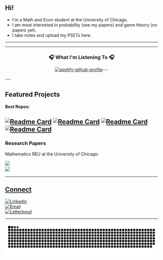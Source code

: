 ## Hi!
- I'm a Math and Econ student at the University of Chicago.  
- I am most interested in probability (see my papers) and game theory (no papers yet).  
- I take notes and upload my PSETs here.  

---
<div align="center">

---

### 🎧 **What I'm Listening To** 🎧

[![spotify-github-profile](https://spotify-github-profile.kittinanx.com/api/view?uid=8zosoi16tl3um4mopz0jhxdwm&cover_image=true&theme=default&show_offline=false&background_color=121212&interchange=false)](https://github.com/kittinan/spotify-github-profile)---

</div>
---

## Featured Projects

#### Best Repos: 
[![Readme Card](https://github-readme-stats.vercel.app/api/pin/?username=agustinestevah&repo=Resume&theme=default)](https://github.com/agustinestevah/Resume)
[![Readme Card](https://github-readme-stats.vercel.app/api/pin/?username=agustinestevah&repo=UChicago-Mathematics&theme=default)](https://github.com/agustinestevah/UChicago-Mathematics)
[![Readme Card](https://github-readme-stats.vercel.app/api/pin/?username=agustinestevah&repo=UChicago-Economics&theme=default)](https://github.com/agustinestevah/UChicago-Economics)
[![Readme Card](https://github-readme-stats.vercel.app/api/pin/?username=agustinestevah&repo=Nightlight-Satellite-Harmonizer&theme=default)](https://github.com/agustinestevah/Nightlight-Satellite-Harmonizer)
---

### Research Papers
Mathematics REU at the University of Chicago:
<div align="left">
  <a href="https://math.uchicago.edu/~may/REU2024/REUPapers/Esteva.pdf">
    <img src="https://img.shields.io/badge/📄_Math_REU_2024-Measure Theory, Stochastic Calculus, and the Black–Scholes–Merton Model-blue?style=for-the-badge&logo=latex" />
</div>

<div align="left">
  <a href="#">
    <img src="https://img.shields.io/badge/📄_Math_REU_2025-Work_in_Progress-orange?style=for-the-badge&logo=latex" />
</div>

---

## Connect  
[![LinkedIn](https://img.shields.io/badge/LinkedIn-blue?logo=linkedin)](https://www.linkedin.com/in/agustin-esteva)  
[![Email](https://img.shields.io/badge/Email-red?logo=gmail)](mailto:aesteva@uchicago.edu)  
[![Letterboxd](https://img.shields.io/badge/Letterboxd-green?logo=letterboxd)](https://boxd.it/2ozux)  

---

![Snake animation](https://github.com/Platane/snk/raw/output/github-contribution-grid-snake.svg)
